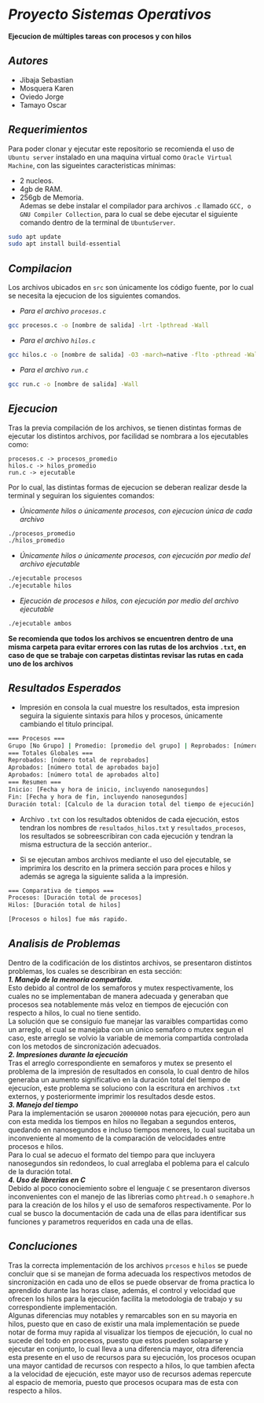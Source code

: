 # ***Proyecto Sistemas Operativos***

**Ejecucion de múltiples tareas con procesos y con hilos** 



## ***Autores*** 

- Jibaja Sebastian
- Mosquera Karen
- Oviedo Jorge
- Tamayo Oscar

## ***Requerimientos***

Para poder clonar y ejecutar este repositorio se recomienda el uso de ```Ubuntu server``` instalado en una maquina virtual como ```Oracle Virtual Machine```, con las sigueintes caracteristicas mínimas:  
- 2 nucleos.
- 4gb de RAM.
- 256gb de Memoria.  
Ademas se debe instalar el compilador para archivos ```.c``` llamado ```GCC, o GNU Compiler Collection```, para lo cual se debe ejecutar el siguiente comando dentro de la terminal de ```UbuntuServer```.
```bash
sudo apt update
sudo apt install build-essential
```


    
## ***Compilacion***

Los archivos ubicados en ```src``` son únicamente los código fuente, por lo cual se necesita la ejecucion de los siguientes comandos.  

- *Para el archivo ```procesos.c```*
```bash
gcc procesos.c -o [nombre de salida] -lrt -lpthread -Wall
```  

- *Para el archivo ```hilos.c```*  
```bash
gcc hilos.c -o [nombre de salida] -O3 -march=native -flto -pthread -Wall
```  

- *Para el archivo ```run.c```*
```bash
gcc run.c -o [nombre de salida] -Wall
```  

## ***Ejecucion***
Tras la previa compilación de los archivos, se tienen distintas formas de ejecutar los distintos archivos, por facilidad se nombrara a los ejecutables como:  

```procesos.c -> procesos_promedio```  
```hilos.c -> hilos_promedio```  
```run.c -> ejecutable```  

Por lo cual, las distintas formas de ejecucion se deberan realizar desde la terminal y seguiran los siguientes comandos:  
- *Únicamente hilos o únicamente procesos, con ejecucion única de cada archivo*
```bash
./procesos_promedio
./hilos_promedio
```
- *Únicamente hilos o únicamente procesos, con ejecución por medio del archivo ejecutable*
```bash
./ejecutable procesos
./ejecutable hilos
```

- *Ejecución de procesos e hilos, con ejecución por medio del archivo ejecutable*
```bash
./ejecutable ambos
```

**Se recomienda que todos los archivos se encuentren dentro de una misma carpeta para evitar errores con las rutas de los archvios ```.txt```, en caso de que se trabaje con carpetas distintas revisar las rutas en cada uno de los archivos**
## ***Resultados Esperados***
- Impresión en consola la cual muestre los resultados, esta impresion seguira la siguiente sintaxis para hilos y procesos, únicamente cambiando el titulo principal.
```bash
=== Procesos ===
Grupo [No Grupo] | Promedio: [promedio del grupo] | Reprobados: [número de reprobados] | Aprobados (18-27.99): [número de aprobados bajo] | Aprobados (28-40): [número de aprobados alto] | Tiempo: [tiempo de ejecución por grupo]  
=== Totales Globales ===
Reprobados: [número total de reprobados]
Aprobados: [número total de aprobados bajo]
Aprobados: [número total de aprobados alto]  
=== Resumen ===
Inicio: [Fecha y hora de inicio, incluyendo nanosegundos]
Fin: [Fecha y hora de fin, incluyendo nanosegundos]
Duración total: [Calculo de la duracion total del tiempo de ejecución]
```  
- Archivo ```.txt``` con los resultados obtenidos de cada ejecución, estos tendran los nombres de ```resultados_hilos.txt``` y ```resultados_procesos```, los resultados se sobreescribiran con cada ejecución y tendran la misma estructura de la sección anterior..

- Si se ejecutan ambos archivos mediante el uso del ejecutable, se imprimira los descrito en la primera sección para proces e hilos y además se agrega la siguiente salida a la impresión.
```bash
=== Comparativa de tiempos ===
Procesos: [Duración total de procesos]
Hilos: [Duración total de hilos]

[Procesos o hilos] fue más rapido.
```




## ***Analisis de Problemas***
Dentro de la codificación de los distintos archivos, se presentaron distintos problemas, los cuales se describiran en esta sección:  
***1. Manejo de la memoria compartida.***  
Esto debido al control de los semaforos y mutex respectivamente, los cuales no se implementaban de manera adecuada y generaban que procesos sea notablemente más veloz en tiempos de ejecución con respecto a hilos, lo cual no tiene sentido.  
La solución que se consiguio fue manejar las varaibles compartidas como un arreglo, el cual se manejaba con un único semaforo o mutex segun el caso, este arreglo se volvio la variable de memoria compartida controlada con los metodos de sincronización adecuados.   
***2. Impresiones durante la ejecución***   
Tras el arreglo correspondiente en semaforos y mutex se presento el problema de la impresión de resultados en consola, lo cual dentro de hilos generaba un aumento significativo en la duración total del tiempo de ejecucíon, este problema se soluciono con la escritura en archivos ```.txt``` externos, y posteriormente imprimir los resultados desde estos.  
***3. Manejo del tiempo***  
Para la implementación se usaron ```20000000``` notas para ejecución, pero aun con esta medida los tiempos en hilos no llegaban a segundos enteros, quedando en nanosegundos e incluso tiempos menores, lo cual sucitaba un inconveniente al momento de la comparación de velocidades entre procesos e hilos.  
Para lo cual se adecuo el formato del tiempo para que incluyera nanosegundos sin redondeos, lo cual arreglaba el poblema para el calculo de la duración total.  
***4. Uso de librerias en C***  
Debido al poco conociemiento sobre el lenguaje ```C``` se presentaron diversos inconvenientes con el manejo de las librerias como ```phtread.h``` o ```semaphore.h``` para la creación de los hilos y el uso de semaforos respectivamente.  Por lo cual se busco la documentación de cada una de ellas para identificar sus funciones y parametros requeridos en cada una de ellas.
## ***Concluciones***
Tras la correcta implementación de los archivos ```prcesos``` e ```hilos``` se puede concluir que si se manejan de forma adecuada los respectivos metodos de sincronización en cada uno de ellos se puede observar de froma practica lo aprendido durante las horas clase, además, el control y velocidad que ofrecen los hilos para la ejecución facilita la metodologia de trabajo y su correspondiente implementación.  
Algunas diferencias muy notables y remarcables son en su mayoria en hilos, puesto que en caso de existir una mala implementación se puede notar de forma muy rapida al visualizar los tiempos de ejecución, lo cual no sucede del todo en procesos, puesto que estos pueden solaparse y ejecutar en conjunto, lo cual lleva a una diferencia mayor, otra diferencia esta presente en el uso de recursos para su ejecución, los procesos ocupan una mayor cantidad de recursos con respecto a hilos, lo que tambien afecta a la velocidad de ejecución, este mayor uso de recursos ademas repercute al espacio de memoria, puesto que procesos ocupara mas de esta con respecto a hilos.